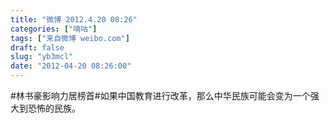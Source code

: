 ```yaml
---
title: "微博 2012.4.20 08:26"
categories: ["嘀咕"]
tags: ["来自微博 weibo.com"]
draft: false
slug: "yb3mcl"
date: "2012-04-20 08:26:00"
---
```


<p>#林书豪影响力居榜首#如果中国教育进行改革，那么中华民族可能会变为一个强大到恐怖的民族。 ​​​​</p>
